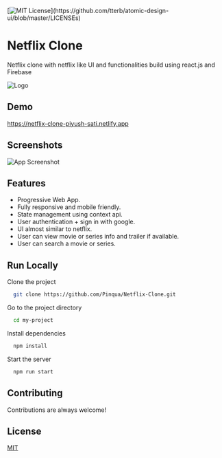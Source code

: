 
[![MIT License](https://img.shields.io/apm/l/atomic-design-ui.svg?)](https://github.com/tterb/atomic-design-ui/blob/master/LICENSEs)

# Netflix Clone

Netflix clone with netflix like UI and functionalities build using react.js and Firebase

![Logo](https://netflix-clone-piyush-sati.netlify.app/static/media/netflixLogo.4c73f69a.png)

## Demo

https://netflix-clone-piyush-sati.netlify.app


## Screenshots

![App Screenshot](https://i.ibb.co/TPnHT1H/netflix-clone.gif)

  
## Features

- Progressive Web App.
- Fully responsive and mobile friendly.
- State management using context api.
- User authentication + sign in with google.
- UI almost similar to netflix.
- User can view movie or series info and trailer if available.
- User can search a movie or series.


## Run Locally

Clone the project

```bash
  git clone https://github.com/Pinqua/Netflix-Clone.git
```

Go to the project directory

```bash
  cd my-project
```

Install dependencies

```bash
  npm install
```

Start the server

```bash
  npm run start
```

  
## Contributing

Contributions are always welcome!

  
## License

[MIT](https://choosealicense.com/licenses/mit/)

  
